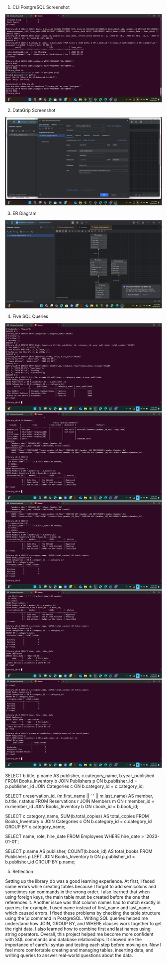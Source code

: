 1. CLI PostgreSQL Screenshot

![alt text](<Screenshot (141).png>)


2. DataGrip Screenshot

![alt text](<Screenshot (142).png>)

3. ER Diagram

![alt text](<Screenshot (143).png>)

4. Five SQL Queries

![alt text](<Screenshot (145).png>) ![alt text](<Screenshot (146).png>) ![alt text](<Screenshot (147).png>) ![alt text](<Screenshot (148).png>) ![alt text](<Screenshot (149).png>)

SELECT 
  b.title, 
  p.name AS publisher, 
  c.category_name, 
  b.year_published
FROM Books_Inventory b
JOIN Publishers p ON b.publisher_id = p.publisher_id
JOIN Categories c ON b.category_id = c.category_id;

SELECT 
  r.reservation_id, 
  (m.first_name || ' ' || m.last_name) AS member,
  b.title, 
  r.status
FROM Reservations r
JOIN Members m ON r.member_id = m.member_id
JOIN Books_Inventory b ON r.book_id = b.book_id;

SELECT 
  c.category_name, 
  SUM(b.total_copies) AS total_copies
FROM Books_Inventory b
JOIN Categories c ON b.category_id = c.category_id
GROUP BY c.category_name;

SELECT 
  name, 
  role, 
  hire_date
FROM Employees
WHERE hire_date > '2023-01-01';

SELECT 
  p.name AS publisher, 
  COUNT(b.book_id) AS total_books
FROM Publishers p
LEFT JOIN Books_Inventory b ON p.publisher_id = b.publisher_id
GROUP BY p.name;

5. Reflection

Setting up the library_db was a good learning experience. At first, I faced some errors while creating tables because I forgot to add semicolons and sometimes ran commands in the wrong order. I also learned that when using foreign keys, the main table must be created before the one that references it. Another issue was that column names had to match exactly in queries; for example, I used name instead of first_name and last_name, which caused errors. I fixed these problems by checking the table structure using the \d command in PostgreSQL. Writing SQL queries helped me understand how JOIN, GROUP BY, and WHERE clauses work together to get the right data. I also learned how to combine first and last names using string operators. Overall, this project helped me become more confident with SQL commands and database relationships. It showed me the importance of careful syntax and testing each step before moving on. Now I feel more comfortable creating and managing tables, inserting data, and writing queries to answer real-world questions about the data.